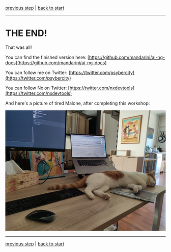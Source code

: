 [previous step](STEP_05.md) | [back to start](../README.md)

---

# THE END!

That was all!

You can find the finished version here: [https://github.com/mandarini/ai-ng-docs](https://github.com/mandarini/ai-ng-docs)

You can follow me on Twitter: [https://twitter.com/psybercity](https://twitter.com/psybercity)

You can follow Nx on Twitter: [https://twitter.com/nxdevtools](https://twitter.com/nxdevtools)

And here's a picture of tired Malone, after completing this workshop:

![Tired Malone](./assets/malone_tired.png)

---

[previous step](STEP_05.md) | [back to start](../README.md)
